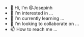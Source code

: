 - 👋 Hi, I’m @Josepinh
- 👀 I’m interested in ...
- 🌱 I’m currently learning ...
- 💞️ I’m looking to collaborate on ...
- 📫 How to reach me ...

<!---
Josepinh/Josepinh is a ✨ special ✨ repository because its `README.md` (this file) appears on your GitHub profile.
You can click the Preview link to take a look at your changes.
--->
